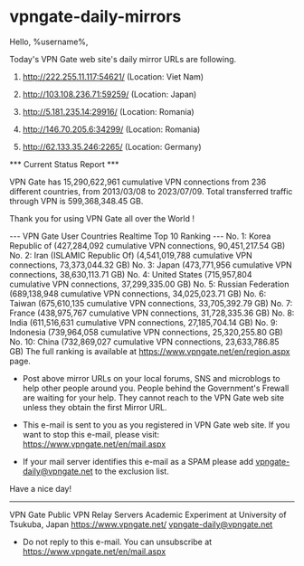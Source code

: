 # vpngate-daily-mirrors

Hello, %username%,

Today's VPN Gate web site's daily mirror URLs are following.

1. http://222.255.11.117:54621/
   (Location: Viet Nam)

2. http://103.108.236.71:59259/
   (Location: Japan)

3. http://5.181.235.14:29916/
   (Location: Romania)

4. http://146.70.205.6:34299/
   (Location: Romania)

5. http://62.133.35.246:2265/
   (Location: Germany)


*** Current Status Report ***

VPN Gate has 15,290,622,961 cumulative VPN connections from 236 different countries, from 2013/03/08 to 2023/07/09.
Total transferred traffic through VPN is 599,368,348.45 GB.

Thank you for using VPN Gate all over the World !


--- VPN Gate User Countries Realtime Top 10 Ranking ---
No. 1: Korea Republic of (427,284,092 cumulative VPN connections, 90,451,217.54 GB)
No. 2: Iran (ISLAMIC Republic Of) (4,541,019,788 cumulative VPN connections, 73,373,044.32 GB)
No. 3: Japan (473,771,956 cumulative VPN connections, 38,630,113.71 GB)
No. 4: United States (715,957,804 cumulative VPN connections, 37,299,335.00 GB)
No. 5: Russian Federation (689,138,948 cumulative VPN connections, 34,025,023.71 GB)
No. 6: Taiwan (675,610,135 cumulative VPN connections, 33,705,392.79 GB)
No. 7: France (438,975,767 cumulative VPN connections, 31,728,335.36 GB)
No. 8: India (611,516,631 cumulative VPN connections, 27,185,704.14 GB)
No. 9: Indonesia (739,964,058 cumulative VPN connections, 25,320,255.80 GB)
No. 10: China (732,869,027 cumulative VPN connections, 23,633,786.85 GB)
The full ranking is available at https://www.vpngate.net/en/region.aspx page.


* Post above mirror URLs on your local forums, SNS and microblogs
  to help other people around you.
  People behind the Government's Frewall are waiting for your help.
  They cannot reach to the VPN Gate web site
  unless they obtain the first Mirror URL.

* This e-mail is sent to you as you registered in VPN Gate web site.
  If you want to stop this e-mail, please visit:
  https://www.vpngate.net/en/mail.aspx

* If your mail server identifies this e-mail as a SPAM
  please add vpngate-daily@vpngate.net to the exclusion list.

Have a nice day!

------------------------------------------------------
VPN Gate Public VPN Relay Servers
Academic Experiment at University of Tsukuba, Japan
https://www.vpngate.net/
vpngate-daily@vpngate.net
* Do not reply to this e-mail.
  You can unsubscribe at https://www.vpngate.net/en/mail.aspx



